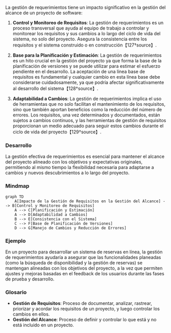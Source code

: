 La gestión de requerimientos tiene un impacto significativo en la gestión del alcance de un proyecto de software:

1. **Control y Monitoreo de Requisitos**: La gestión de requerimientos es un proceso transversal que ayuda al equipo de trabajo a controlar y monitorear los requisitos y sus cambios a lo largo del ciclo de vida del sistema, no solo del proyecto. Asegura la consistencia entre los requisitos y el sistema construido o en construcción【127†source】.

2. **Base para la Planificación y Estimación**: La gestión de requerimientos es un hito crucial en la gestión del proyecto ya que forma la base de la planificación de versiones y se puede utilizar para estimar el esfuerzo pendiente en el desarrollo. La aceptación de una línea base de requisitos es fundamental y cualquier cambio en esta línea base debe considerarse cuidadosamente, ya que podría afectar significativamente al desarrollo del sistema【128†source】.

3. **Adaptabilidad a Cambios**: La gestión de requerimientos implica el uso de herramientas que no solo facilitan el mantenimiento de los requisitos, sino que también aportan beneficios como la reducción del número de errores. Los requisitos, una vez determinados y documentados, están sujetos a cambios continuos, y las herramientas de gestión de requisitos proporcionan un medio adecuado para seguir estos cambios durante el ciclo de vida del proyecto【129†source】.

### Desarrollo
La gestión efectiva de requerimientos es esencial para mantener el alcance del proyecto alineado con los objetivos y expectativas originales, permitiendo al mismo tiempo la flexibilidad necesaria para adaptarse a cambios y nuevos descubrimientos a lo largo del proyecto.

### Mindmap
```mermaid
graph TD
    A[Impacto de la Gestión de Requisitos en la Gestión del Alcance] --> B[Control y Monitoreo de Requisitos]
    A --> C[Planificación y Estimación]
    A --> D[Adaptabilidad a Cambios]
    B --> E[Consistencia con el Sistema]
    C --> F[Base de Planificación de Versiones]
    D --> G[Manejo de Cambios y Reducción de Errores]
```

### Ejemplo
En un proyecto para desarrollar un sistema de reservas en línea, la gestión de requerimientos ayudaría a asegurar que las funcionalidades planeadas (como la búsqueda de disponibilidad y la gestión de reservas) se mantengan alineadas con los objetivos del proyecto, a la vez que permiten ajustes y mejoras basadas en el feedback de los usuarios durante las fases de prueba y desarrollo.

### Glosario
- **Gestión de Requisitos**: Proceso de documentar, analizar, rastrear, priorizar y acordar los requisitos de un proyecto, y luego controlar los cambios en ellos.
- **Gestión del Alcance**: Proceso de definir y controlar lo que está y no está incluido en un proyecto.